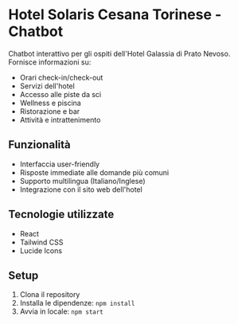 # Hotel Solaris Cesana Torinese - Chatbot

Chatbot interattivo per gli ospiti dell'Hotel Galassia di Prato Nevoso. Fornisce informazioni su:
- Orari check-in/check-out
- Servizi dell'hotel
- Accesso alle piste da sci
- Wellness e piscina
- Ristorazione e bar
- Attività e intrattenimento

## Funzionalità
- Interfaccia user-friendly
- Risposte immediate alle domande più comuni
- Supporto multilingua (Italiano/Inglese)
- Integrazione con il sito web dell'hotel

## Tecnologie utilizzate
- React
- Tailwind CSS
- Lucide Icons

## Setup
1. Clona il repository
2. Installa le dipendenze: `npm install`
3. Avvia in locale: `npm start`
